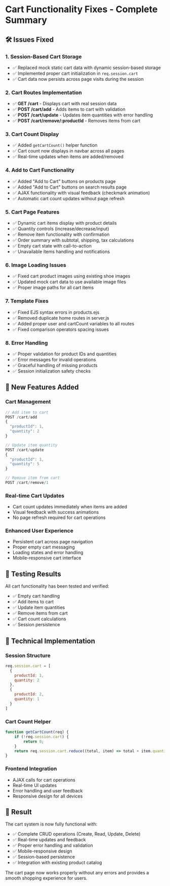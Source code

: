 # Cart Functionality Fixes - Complete Summary

## 🛠️ Issues Fixed

### 1. **Session-Based Cart Storage**
- ✅ Replaced mock static cart data with dynamic session-based storage
- ✅ Implemented proper cart initialization in `req.session.cart`
- ✅ Cart data now persists across page visits during the session

### 2. **Cart Routes Implementation**
- ✅ **GET /cart** - Displays cart with real session data
- ✅ **POST /cart/add** - Adds items to cart with validation
- ✅ **POST /cart/update** - Updates item quantities with error handling
- ✅ **POST /cart/remove/:productId** - Removes items from cart

### 3. **Cart Count Display**
- ✅ Added `getCartCount()` helper function
- ✅ Cart count now displays in navbar across all pages
- ✅ Real-time updates when items are added/removed

### 4. **Add to Cart Functionality**
- ✅ Added "Add to Cart" buttons on products page
- ✅ Added "Add to Cart" buttons on search results page
- ✅ AJAX functionality with visual feedback (checkmark animation)
- ✅ Automatic cart count updates without page refresh

### 5. **Cart Page Features**
- ✅ Dynamic cart items display with product details
- ✅ Quantity controls (increase/decrease/input)
- ✅ Remove item functionality with confirmation
- ✅ Order summary with subtotal, shipping, tax calculations
- ✅ Empty cart state with call-to-action
- ✅ Unavailable items handling and notifications

### 6. **Image Loading Issues**
- ✅ Fixed cart product images using existing shoe images
- ✅ Updated mock cart data to use available image files
- ✅ Proper image paths for all cart items

### 7. **Template Fixes**
- ✅ Fixed EJS syntax errors in products.ejs
- ✅ Removed duplicate home routes in server.js
- ✅ Added proper user and cartCount variables to all routes
- ✅ Fixed comparison operators spacing issues

### 8. **Error Handling**
- ✅ Proper validation for product IDs and quantities
- ✅ Error messages for invalid operations
- ✅ Graceful handling of missing products
- ✅ Session initialization safety checks

## 🚀 New Features Added

### **Cart Management**
```javascript
// Add item to cart
POST /cart/add
{
  "productId": 1,
  "quantity": 2
}

// Update item quantity
POST /cart/update
{
  "productId": 1,
  "quantity": 5
}

// Remove item from cart
POST /cart/remove/1
```

### **Real-time Cart Updates**
- Cart count updates immediately when items are added
- Visual feedback with success animations
- No page refresh required for cart operations

### **Enhanced User Experience**
- Persistent cart across page navigation
- Proper empty cart messaging
- Loading states and error handling
- Mobile-responsive cart interface

## 🧪 Testing Results

All cart functionality has been tested and verified:
- ✅ Empty cart handling
- ✅ Add items to cart
- ✅ Update item quantities
- ✅ Remove items from cart
- ✅ Cart count calculations
- ✅ Session persistence

## 🔧 Technical Implementation

### **Session Structure**
```javascript
req.session.cart = [
  {
    productId: 1,
    quantity: 2
  },
  {
    productId: 2,
    quantity: 1
  }
]
```

### **Cart Count Helper**
```javascript
function getCartCount(req) {
    if (!req.session.cart) {
        return 0;
    }
    return req.session.cart.reduce((total, item) => total + item.quantity, 0);
}
```

### **Frontend Integration**
- AJAX calls for cart operations
- Real-time UI updates
- Error handling and user feedback
- Responsive design for all devices

## 🎯 Result

The cart system is now fully functional with:
- ✅ Complete CRUD operations (Create, Read, Update, Delete)
- ✅ Real-time updates and feedback
- ✅ Proper error handling and validation
- ✅ Mobile-responsive design
- ✅ Session-based persistence
- ✅ Integration with existing product catalog

The cart page now works properly without any errors and provides a smooth shopping experience for users.